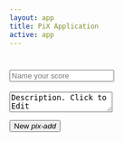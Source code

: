 ```yaml
---
layout: app
title: PiX Application
active: app
---
```


<h1 class='score-header'><input placeholder='Name your score' content='Score Name - click to edit'></h1>
<textarea class='score-description' placeholder='Describe your score'>Description. Click to Edit</textarea>


<div id="pix-template">
	<!-- Handlebars template-->
</div>

<button id="add-new" class='btn btn-lg btn-primary pull-right'>New <i class='pix pix-lg'>pix-add</i></button>
<script id="layout-score" type="text/x-handlebars-template">
	<div class='pix-score'>
	     <ul class='pix-header col-lg-1 col-sm-2 col-xs-3'>
			<li class='block block-user'><div class='pix-group'><i class='pix'>pix-person</i><label>person</label></div></li>
			<li class='block block-dialogue'><div class='pix-group'><i class='pix'>pix-dialogue</i><label>dialogue</label></div></li>
			<li class='block block-system'><div class='pix-group'><i class='pix'>pix-system</i><label>system</label></div></li>
		</ul>
	    <ul class='pix-steps'>
	    {% raw %}
	        {{{step}}} 
	    {% endraw %}
	    </ul>
	</div>
</script>
<script id="pix-step" type="text/x-handlebars-template">
	<li class='pix-step col-lg-1 col-sm-2 col-xs-3'>
    	<a href="#split-toggle" class="fly-link top">Split score</a>
        <ul>
            <li class='block block-user'>
                <input type='text' class="pix pix-input input-user" placeholder='pix-empty'>
                <textarea class="pix-note input-user" placeholder='type here...'></textarea>
            </li>
            <li class='block block-dialogue'>
                <input type='text' class="pix pix-input input-dialogue" placeholder='pix-empty'>
                <textarea class="pix-note input-dialogue" placeholder='type here...'></textarea>
            </li>
            <li class='block block-system'>
                <input type='text' class="pix pix-input input-system" placeholder='pix-empty'>
                <textarea class="pix-note input-system" placeholder='type here...'></textarea>
            </li>
            <div class='note'>
               <textarea class="input-note" placeholder='type here...'></textarea>
            </div>
        </ul>
        <a href="#add-note" class="fly-link bottom">Add note</a>
    </li>
</script>
